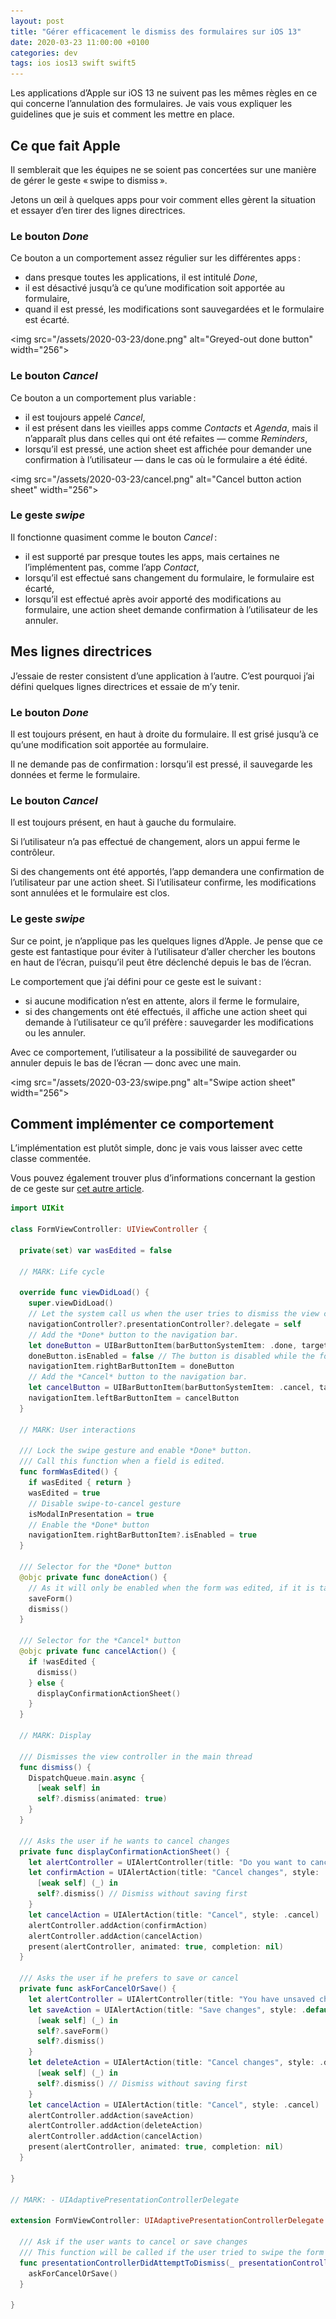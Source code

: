 ```yaml
---
layout: post
title: "Gérer efficacement le dismiss des formulaires sur iOS 13"
date: 2020-03-23 11:00:00 +0100
categories: dev
tags: ios ios13 swift swift5
---
```


Les applications d’Apple sur iOS 13 ne suivent pas les mêmes règles en ce qui concerne l’annulation des formulaires. Je vais vous expliquer les guidelines que je suis et comment les mettre en place.

## Ce que fait Apple

Il semblerait que les équipes ne se soient pas concertées sur une manière de gérer le geste « swipe to dismiss ».

Jetons un œil à quelques apps pour voir comment elles gèrent la situation et essayer d’en tirer des lignes directrices.

### Le bouton _Done_

Ce bouton a un comportement assez régulier sur les différentes apps :

* dans presque toutes les applications, il est intitulé _Done_,
* il est désactivé jusqu’à ce qu’une modification soit apportée au formulaire,
* quand il est pressé, les modifications sont sauvegardées et le formulaire est écarté.

<img src="/assets/2020-03-23/done.png" alt="Greyed-out done button" width="256"\>

### Le bouton _Cancel_

Ce bouton a un comportement plus variable :

* il est toujours appelé _Cancel_,
* il est présent dans les vieilles apps comme _Contacts_ et _Agenda_, mais il n’apparaît plus dans celles qui ont été refaites — comme _Reminders_,
* lorsqu’il est pressé, une action sheet est affichée pour demander une confirmation à l’utilisateur — dans le cas où le formulaire a été édité.

<img src="/assets/2020-03-23/cancel.png" alt="Cancel button action sheet" width="256"\>

### Le geste _swipe_

Il fonctionne quasiment comme le bouton _Cancel_ :

* il est supporté par presque toutes les apps, mais certaines ne l’implémentent pas, comme l’app _Contact_,
* lorsqu’il est effectué sans changement du formulaire, le formulaire est écarté,
* lorsqu’il est effectué après avoir apporté des modifications au formulaire, une action sheet demande confirmation à l’utilisateur de les annuler.

## Mes lignes directrices

J’essaie de rester consistent d’une application à l’autre. C’est pourquoi j’ai défini quelques lignes directrices et essaie de m’y tenir.

### Le bouton _Done_

Il est toujours présent, en haut à droite du formulaire. Il est grisé jusqu’à ce qu’une modification soit apportée au formulaire.

Il ne demande pas de confirmation : lorsqu’il est pressé, il sauvegarde les données et ferme le formulaire.

### Le bouton _Cancel_

Il est toujours présent, en haut à gauche du formulaire.

Si l’utilisateur n’a pas effectué de changement, alors un appui ferme le contrôleur.

Si des changements ont été apportés, l’app demandera une confirmation de l’utilisateur par une action sheet. Si l’utilisateur confirme, les modifications sont annulées et le formulaire est clos.

### Le geste _swipe_

Sur ce point, je n’applique pas les quelques lignes d’Apple. Je pense que ce geste est fantastique pour éviter à l’utilisateur d’aller chercher les boutons en haut de l’écran, puisqu’il peut être déclenché depuis le bas de l’écran.

Le comportement que j’ai défini pour ce geste est le suivant :

* si aucune modification n’est en attente, alors il ferme le formulaire,
* si des changements ont été effectués, il affiche une action sheet qui demande à l’utilisateur ce qu’il préfère : sauvegarder les modifications ou les annuler.

Avec ce comportement, l’utilisateur a la possibilité de sauvegarder ou annuler depuis le bas de l’écran — donc avec une main.

<img src="/assets/2020-03-23/swipe.png" alt="Swipe action sheet" width="256"\>

## Comment implémenter ce comportement

L’implémentation est plutôt simple, donc je vais vous laisser avec cette classe commentée.

Vous pouvez également trouver plus d’informations concernant la gestion de ce geste sur [cet autre article](https://sgigou.github.io/ios/2020/03/18/display-action-sheet-on-ios-13-modal-dismiss.html).

```swift
import UIKit

class FormViewController: UIViewController {

  private(set) var wasEdited = false

  // MARK: Life cycle

  override func viewDidLoad() {
    super.viewDidLoad()
    // Let the system call us when the user tries to dismiss the view controller
    navigationController?.presentationController?.delegate = self
    // Add the *Done* button to the navigation bar.
    let doneButton = UIBarButtonItem(barButtonSystemItem: .done, target: self, action: #selector(doneAction))
    doneButton.isEnabled = false // The button is disabled while the form is not edited.
    navigationItem.rightBarButtonItem = doneButton
    // Add the *Cancel* button to the navigation bar.
    let cancelButton = UIBarButtonItem(barButtonSystemItem: .cancel, target: self, action: #selector(cancelAction))
    navigationItem.leftBarButtonItem = cancelButton
  }

  // MARK: User interactions

  /// Lock the swipe gesture and enable *Done* button.
  /// Call this function when a field is edited.
  func formWasEdited() {
    if wasEdited { return }
    wasEdited = true
    // Disable swipe-to-cancel gesture
    isModalInPresentation = true
    // Enable the *Done* button
    navigationItem.rightBarButtonItem?.isEnabled = true
  }

  /// Selector for the *Done* button
  @objc private func doneAction() {
    // As it will only be enabled when the form was edited, if it is tapped, we can save and quit.
    saveForm()
    dismiss()
  }

  /// Selector for the *Cancel* button
  @objc private func cancelAction() {
    if !wasEdited {
      dismiss()
    } else {
      displayConfirmationActionSheet()
    }
  }

  // MARK: Display

  /// Dismisses the view controller in the main thread
  func dismiss() {
    DispatchQueue.main.async {
      [weak self] in
      self?.dismiss(animated: true)
    }
  }
  
  /// Asks the user if he wants to cancel changes
  private func displayConfirmationActionSheet() {
    let alertController = UIAlertController(title: "Do you want to cancel?", message: "The changes will be reversed.", preferredStyle: .actionSheet)
    let confirmAction = UIAlertAction(title: "Cancel changes", style: .destructive) {
      [weak self] (_) in
      self?.dismiss() // Dismiss without saving first
    }
    let cancelAction = UIAlertAction(title: "Cancel", style: .cancel)
    alertController.addAction(confirmAction)
    alertController.addAction(cancelAction)
    present(alertController, animated: true, completion: nil)
  }
  
  /// Asks the user if he prefers to save or cancel
  private func askForCancelOrSave() {
    let alertController = UIAlertController(title: "You have unsaved changes!", message: "If you cancel, the changes will be reversed.", preferredStyle: .actionSheet)
    let saveAction = UIAlertAction(title: "Save changes", style: .default) {
      [weak self] (_) in
      self?.saveForm()
      self?.dismiss()
    }
    let deleteAction = UIAlertAction(title: "Cancel changes", style: .destructive) {
      [weak self] (_) in
      self?.dismiss() // Dismiss without saving first
    }
    let cancelAction = UIAlertAction(title: "Cancel", style: .cancel)
    alertController.addAction(saveAction)
    alertController.addAction(deleteAction)
    alertController.addAction(cancelAction)
    present(alertController, animated: true, completion: nil)
  }

}

// MARK: - UIAdaptivePresentationControllerDelegate

extension FormViewController: UIAdaptivePresentationControllerDelegate {

  /// Ask if the user wants to cancel or save changes
  /// This function will be called if the user tried to swipe the form while `isModalInPresentation` is set to `true`.
  func presentationControllerDidAttemptToDismiss(_ presentationController: UIPresentationController) {
    askForCancelOrSave()
  }

}
```

